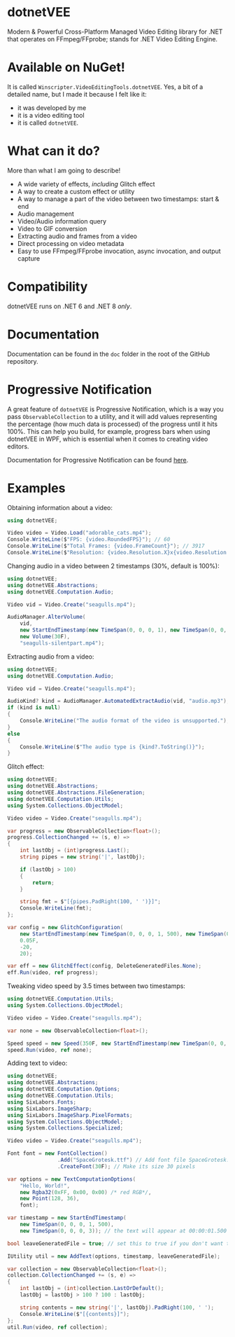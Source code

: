 # dotnetVEE
Modern &amp; Powerful Cross-Platform Managed Video Editing library for .NET that operates on FFmpeg/FFprobe; stands for .NET Video Editing Engine.

# Available on NuGet!
It is called `Winscripter.VideoEditingTools.dotnetVEE`. Yes, a bit of a detailed name, but I made it because I felt like it:
- it was developed by me
- it is a video editing tool
- it is called `dotnetVEE`.

# What can it do?
More than what I am going to describe!
- A wide variety of effects, *including* Glitch effect
- A way to create a custom effect or utility
- A way to manage a part of the video between two timestamps: start &amp; end
- Audio management
- Video/Audio information query
- Video to GIF conversion
- Extracting audio and frames from a video
- Direct processing on video metadata
- Easy to use FFmpeg/FFprobe invocation, async invocation, and output capture

# Compatibility
dotnetVEE runs on .NET 6 and .NET 8 *only*.

# Documentation
Documentation can be found in the `doc` folder in the root of the GitHub repository.

# Progressive Notification
A great feature of `dotnetVEE` is Progressive Notification, which is a way you pass `ObservableCollection`
to a utility, and it will add values representing the percentage (how much data is processed) of the progress
until it hits 100%. This can help you build, for example, progress bars when using dotnetVEE in WPF, which is
essential when it comes to creating video editors.

Documentation for Progressive Notification can be found [here](https://github.com/winscripter/dotnetVEE/blob/main/doc/6.%20Progressive%20Notification.md).

# Examples
Obtaining information about a video:
```cs
using dotnetVEE;

Video video = Video.Load("adorable_cats.mp4");
Console.WriteLine($"FPS: {video.RoundedFPS}"); // 60
Console.WriteLine($"Total Frames: {video.FrameCount}"); // 3917
Console.WriteLine($"Resolution: {video.Resolution.X}x{video.Resolution.Y}"); // 1920x1080
```

Changing audio in a video between 2 timestamps (30%, default is 100%):
```cs
using dotnetVEE;
using dotnetVEE.Abstractions;
using dotnetVEE.Computation.Audio;

Video vid = Video.Create("seagulls.mp4");

AudioManager.AlterVolume(
    vid,
    new StartEndTimestamp(new TimeSpan(0, 0, 0, 1), new TimeSpan(0, 0, 0, 6)),
    new Volume(30F),
    "seagulls-silentpart.mp4");
```

Extracting audio from a video:
```cs
using dotnetVEE;
using dotnetVEE.Computation.Audio;

Video vid = Video.Create("seagulls.mp4");

AudioKind? kind = AudioManager.AutomatedExtractAudio(vid, "audio.mp3");
if (kind is null)
{
    Console.WriteLine("The audio format of the video is unsupported.");
}
else
{
    Console.WriteLine($"The audio type is {kind?.ToString()}");
}
```

Glitch effect:
```cs
using dotnetVEE;
using dotnetVEE.Abstractions;
using dotnetVEE.Abstractions.FileGeneration;
using dotnetVEE.Computation.Utils;
using System.Collections.ObjectModel;

Video video = Video.Create("seagulls.mp4");

var progress = new ObservableCollection<float>();
progress.CollectionChanged += (s, e) =>
{
    int lastObj = (int)progress.Last();
    string pipes = new string('|', lastObj);

    if (lastObj > 100)
    {
        return;
    }

    string fmt = $"[{pipes.PadRight(100, ' ')}]";
    Console.WriteLine(fmt);
};

var config = new GlitchConfiguration(
    new StartEndTimestamp(new TimeSpan(0, 0, 0, 1, 500), new TimeSpan(0, 0, 0, 3)),
    0.05F,
    -20,
    20);

var eff = new GlitchEffect(config, DeleteGeneratedFiles.None);
eff.Run(video, ref progress);
```

Tweaking video speed by 3.5 times between two timestamps:
```cs
using dotnetVEE.Computation.Utils;
using System.Collections.ObjectModel;

Video video = Video.Create("seagulls.mp4");

var none = new ObservableCollection<float>();

Speed speed = new Speed(350F, new StartEndTimestamp(new TimeSpan(0, 0, 0, 1, 500), new TimeSpan(0, 0, 0, 7, 500)));
speed.Run(video, ref none);
```

Adding text to video:
```cs
using dotnetVEE;
using dotnetVEE.Abstractions;
using dotnetVEE.Computation.Options;
using dotnetVEE.Computation.Utils;
using SixLabors.Fonts;
using SixLabors.ImageSharp;
using SixLabors.ImageSharp.PixelFormats;
using System.Collections.ObjectModel;
using System.Collections.Specialized;

Video video = Video.Create("seagulls.mp4");

Font font = new FontCollection()
                .Add("SpaceGrotesk.ttf") // Add font file SpaceGrotesk.ttf- does not require the font to be installed
                .CreateFont(30F); // Make its size 30 pixels

var options = new TextComputationOptions(
    "Hello, World!",
    new Rgba32(0xFF, 0x00, 0x00) /* red RGB*/,
    new Point(128, 36),
    font);

var timestamp = new StartEndTimestamp(
    new TimeSpan(0, 0, 0, 1, 500),
    new TimeSpan(0, 0, 0, 3)); // the text will appear at 00:00:01.500 and will vanish at 00:00:03.000

bool leaveGeneratedFile = true; // set this to true if you don't want the original video to be overwrtiten.

IUtility util = new AddText(options, timestamp, leaveGeneratedFile);

var collection = new ObservableCollection<float>();
collection.CollectionChanged += (s, e) =>
{
    int lastObj = (int)collection.LastOrDefault();
    lastObj = lastObj > 100 ? 100 : lastObj;

    string contents = new string('|', lastObj).PadRight(100, ' ');
    Console.WriteLine($"[{contents}]");
};
util.Run(video, ref collection);
```
